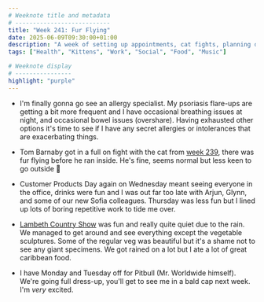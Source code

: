 ```yaml
---
# Weeknote title and metadata
# ---------------------------
title: "Week 241: Fur Flying"
date: 2025-06-09T09:30:00+01:00
description: "A week of setting up appointments, cat fights, planning days, work drinks, country shows, looking at vegetables, caribbean food, and prepping for Pitbull."
tags: ["Health", "Kittens", "Work", "Social", "Food", "Music"]

# Weeknote display
# ----------------
highlight: "purple"
---
```


  * I'm finally gonna go see an allergy specialist. My psoriasis flare-ups are getting a bit more frequent and I have occasional breathing issues at night, and occasional bowel issues (overshare). Having exhausted other options it's time to see if I have any secret allergies or intolerances that are exacerbating things. 

  * Tom Barnaby got in a full on fight with the cat from [week 239](/weeknotes/239/), there was fur flying before he ran inside. He's fine, seems normal but less keen to go outside 🥺

  * Customer Products Day again on Wednesday meant seeing everyone in the office, drinks were fun and I was out far too late with Arjun, Glynn, and some of our new Sofia colleagues. Thursday was less fun but I lined up lots of boring repetitive work to tide me over.

  * [Lambeth Country Show](https://www.lambethcountryshow.co.uk/) was fun and really quite quiet due to the rain. We managed to get around and see everything except the vegetable sculptures. Some of the regular veg was beautiful but it's a shame not to see any giant specimens. We got rained on a lot but I ate a lot of great caribbean food.

  * I have Monday and Tuesday off for Pitbull (Mr. Worldwide himself). We're going full dress-up, you'll get to see me in a bald cap next week. I'm _very_ excited.
